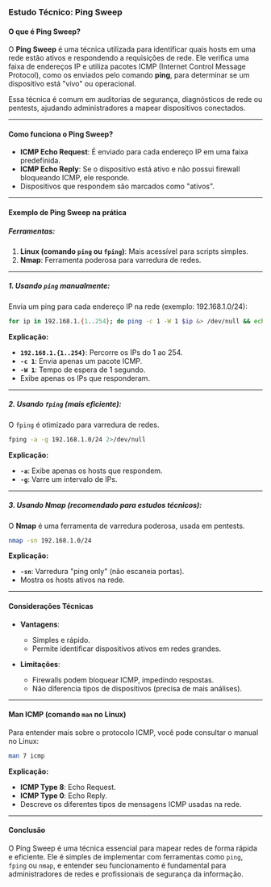 ### **Estudo Técnico: Ping Sweep**

#### **O que é Ping Sweep?**
O **Ping Sweep** é uma técnica utilizada para identificar quais hosts em uma rede estão ativos e respondendo a requisições de rede. Ele verifica uma faixa de endereços IP e utiliza pacotes ICMP (Internet Control Message Protocol), como os enviados pelo comando **ping**, para determinar se um dispositivo está "vivo" ou operacional.

Essa técnica é comum em auditorias de segurança, diagnósticos de rede ou pentests, ajudando administradores a mapear dispositivos conectados.

---

#### **Como funciona o Ping Sweep?**
- **ICMP Echo Request**: É enviado para cada endereço IP em uma faixa predefinida.
- **ICMP Echo Reply**: Se o dispositivo está ativo e não possui firewall bloqueando ICMP, ele responde.
- Dispositivos que respondem são marcados como "ativos".
  
---

#### **Exemplo de Ping Sweep na prática**
##### **Ferramentas:**
1. **Linux (comando `ping` ou `fping`)**: Mais acessível para scripts simples.
2. **Nmap**: Ferramenta poderosa para varredura de redes.

---

##### **1. Usando `ping` manualmente:**
Envia um ping para cada endereço IP na rede (exemplo: 192.168.1.0/24):
```bash
for ip in 192.168.1.{1..254}; do ping -c 1 -W 1 $ip &> /dev/null && echo "$ip está ativo"; done
```
**Explicação:**
- **`192.168.1.{1..254}`**: Percorre os IPs do 1 ao 254.
- **`-c 1`**: Envia apenas um pacote ICMP.
- **`-W 1`**: Tempo de espera de 1 segundo.
- Exibe apenas os IPs que responderam.

---

##### **2. Usando `fping` (mais eficiente):**
O `fping` é otimizado para varredura de redes.
```bash
fping -a -g 192.168.1.0/24 2>/dev/null
```
**Explicação:**
- **`-a`**: Exibe apenas os hosts que respondem.
- **`-g`**: Varre um intervalo de IPs.

---

##### **3. Usando Nmap (recomendado para estudos técnicos):**
O **Nmap** é uma ferramenta de varredura poderosa, usada em pentests.
```bash
nmap -sn 192.168.1.0/24
```
**Explicação:**
- **`-sn`**: Varredura "ping only" (não escaneia portas).
- Mostra os hosts ativos na rede.

---

#### **Considerações Técnicas**
- **Vantagens**:
  - Simples e rápido.
  - Permite identificar dispositivos ativos em redes grandes.
  
- **Limitações**:
  - Firewalls podem bloquear ICMP, impedindo respostas.
  - Não diferencia tipos de dispositivos (precisa de mais análises).

---

#### **Man ICMP (comando `man` no Linux)**
Para entender mais sobre o protocolo ICMP, você pode consultar o manual no Linux:
```bash
man 7 icmp
```
**Explicação:**
- **ICMP Type 8**: Echo Request.
- **ICMP Type 0**: Echo Reply.
- Descreve os diferentes tipos de mensagens ICMP usadas na rede.

---

#### **Conclusão**
O Ping Sweep é uma técnica essencial para mapear redes de forma rápida e eficiente. Ele é simples de implementar com ferramentas como `ping`, `fping` ou `nmap`, e entender seu funcionamento é fundamental para administradores de redes e profissionais de segurança da informação.